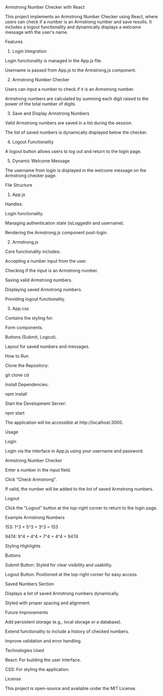 Armstrong Number Checker with React

This project implements an Armstrong Number Checker using React, where users can check if a number is an Armstrong number and save results. It includes a logout functionality and dynamically displays a welcome message with the user's name.

Features

1. Login Integration

Login functionality is managed in the App.js file.

Username is passed from App.js to the Armstrong.js component.

2. Armstrong Number Checker

Users can input a number to check if it is an Armstrong number.

Armstrong numbers are calculated by summing each digit raised to the power of the total number of digits.

3. Save and Display Armstrong Numbers

Valid Armstrong numbers are saved in a list during the session.

The list of saved numbers is dynamically displayed below the checker.

4. Logout Functionality

A logout button allows users to log out and return to the login page.

5. Dynamic Welcome Message

The username from login is displayed in the welcome message on the Armstrong checker page.

File Structure

1. App.js

Handles:

Login functionality.

Managing authentication state (isLoggedIn and username).

Rendering the Armstrong.js component post-login.

2. Armstrong.js

Core functionality includes:

Accepting a number input from the user.

Checking if the input is an Armstrong number.

Saving valid Armstrong numbers.

Displaying saved Armstrong numbers.

Providing logout functionality.

3. App.css

Contains the styling for:

Form components.

Buttons (Submit, Logout).

Layout for saved numbers and messages.

How to Run

Clone the Repository:

git clone <repository-url>
cd <repository-folder>

Install Dependencies:

npm install

Start the Development Server:

npm start

The application will be accessible at http://localhost:3000.

Usage

Login

Login via the interface in App.js using your username and password.

Armstrong Number Checker

Enter a number in the input field.

Click "Check Armstrong".

If valid, the number will be added to the list of saved Armstrong numbers.

Logout

Click the "Logout" button at the top-right corner to return to the login page.

Example Armstrong Numbers

153: 1^3 + 5^3 + 3^3 = 153

9474: 9^4 + 4^4 + 7^4 + 4^4 = 9474

Styling Highlights

Buttons

Submit Button: Styled for clear visibility and usability.

Logout Button: Positioned at the top-right corner for easy access.

Saved Numbers Section

Displays a list of saved Armstrong numbers dynamically.

Styled with proper spacing and alignment.

Future Improvements

Add persistent storage (e.g., local storage or a database).

Extend functionality to include a history of checked numbers.

Improve validation and error handling.

Technologies Used

React: For building the user interface.

CSS: For styling the application.

License

This project is open-source and available under the MIT License.

